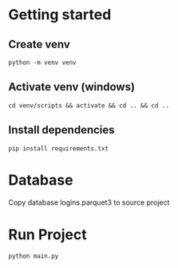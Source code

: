 # Getting started

## Create venv
`python -m venv venv`

## Activate venv (windows)
`cd venv/scripts && activate && cd .. && cd ..`

## Install dependencies
`pip install requirements.txt`

# Database
Copy database logins.parquet3 to source project

# Run Project
`python main.py`
